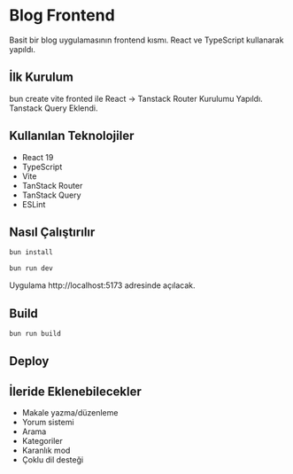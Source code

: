 # Blog Frontend

Basit bir blog uygulamasının frontend kısmı. React ve TypeScript kullanarak yapıldı.


## İlk Kurulum

bun create vite fronted ile React -> Tanstack Router Kurulumu Yapıldı. Tanstack Query Eklendi.

## Kullanılan Teknolojiler

- React 19
- TypeScript  
- Vite
- TanStack Router
- TanStack Query
- ESLint

## Nasıl Çalıştırılır

```bash
bun install

bun run dev
```

Uygulama http://localhost:5173 adresinde açılacak.

## Build

```bash
bun run build
```

## Deploy


## İleride Eklenebilecekler

- Makale yazma/düzenleme
- Yorum sistemi
- Arama
- Kategoriler
- Karanlık mod
- Çoklu dil desteği